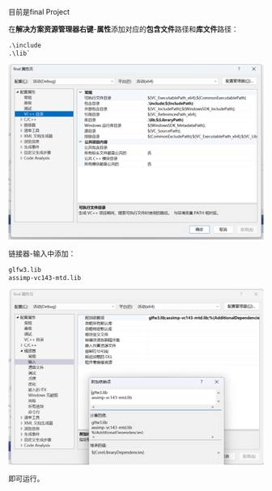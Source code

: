 目前是final Project

在**解决方案资源管理器右键**-**属性**添加对应的**包含文件**路径和**库文件**路径：

```
.\include
.\lib`
```



![image-20241127164940705](.\readme\include.png)

链接器-输入中添加：

```
glfw3.lib
assimp-vc143-mtd.lib
```

![image-20241127165120819](.\readme\linker.png)

即可运行。